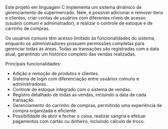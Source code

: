 Este projeto em linguagem C implementa um sistema dinâmico de gerenciamento de supermercado. Nele, é possível adicionar e remover itens e clientes, criar contas de usuários com diferentes níveis de acesso (usuário comum e administrador), e realizar o controle de estoque e de carrinho de compras.

Os usuários comuns têm acesso limitado às funcionalidades do sistema, enquanto os administradores possuem permissões completas para gerenciar todas as áreas. Todas as transações são registradas com a data atual, garantindo um histórico completo das vendas realizadas.

Principais funcionalidades:

- Adição e remoção de produtos e clientes.
- Sistema de login com diferenciação entre usuários comuns e administradores.
- Controle de estoque integrado com o sistema de vendas.
- Registro detalhado de todas as vendas, incluindo a data de cada transação.
- Gerenciamento do carrinho de compras, permitindo uma experiência de compra organizada e eficiente.
- Possibilidade de abrir e fechar o caixa, realizar sangria e efetuar pagamentos com cartão ou dinheiro, incluindo cálculo de troco.
